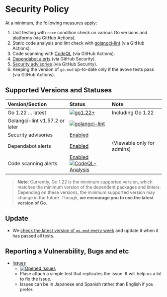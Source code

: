 # Security Policy

At a minimum, the following measures apply:

1. Unit testing with `race` condition check on various Go versions and platforms (via GitHub Actions).
1. Static code analysis and lint check with [golangci-lint](https://golangci-lint.run/) (via GitHub Actions).
1. Code scanning with [CodeQL](https://codeql.github.com/) (via GitHub Actions).
1. [Dependabot alerts](https://docs.github.com/en/code-security/dependabot/dependabot-alerts/about-dependabot-alerts) (via GitHub Security).
1. [Security advisories](https://docs.github.com/en/code-security/security-advisories/repository-security-advisories/about-repository-security-advisories) (via GitHub Security).
1. Keeping the version of `go.mod` up-to-date only if the avove tests pass (via GitHub Actions).

## Supported Versions and Statuses

| Version/Section | Status | Note |
| :------ | :----- | :--- |
| Go 1.22 ... latest | [![go1.22+](https://github.com/KEINOS/go-totp/actions/workflows/unit-tests.yml/badge.svg)](https://github.com/KEINOS/go-totp/actions/workflows/unit-tests.yml "Unit tests on various Go versions") | Including Go 1.22 |
| Golangci-lint v1.57.2 or later | [![golangci-lint](https://github.com/KEINOS/go-totp/actions/workflows/golangci-lint.yml/badge.svg)](https://github.com/KEINOS/go-totp/actions/workflows/golangci-lint.yml) | |
| Security advisories | [Enabled](https://github.com/KEINOS/go-totp/security/advisories) | |
| Dependabot alerts | [Enabled](https://github.com/KEINOS/go-totp/security/dependabot) | (Viewable only for admins) |
| Code scanning alerts | [Enabled](https://github.com/KEINOS/go-totp/security/code-scanning)<br>[![CodeQL-Analysis](https://github.com/KEINOS/go-totp/actions/workflows/codeQL-analysis.yml/badge.svg)](https://github.com/KEINOS/go-totp/actions/workflows/codeQL-analysis.yml) ||

> __Note__: Currently, Go 1.22 is the minimum supported version, which matches the minimum version of the dependent packages and linters. Depending on these versions, the minimum supported version may change in the future. Though, __we encourage you to use the latest version of Go__.

## Update

- We [check the latest version of `go.mod` every week](https://github.com/KEINOS/go-totp/blob/main/.github/workflows/weekly-update.yml) and update it when it has passed all tests.

## Reporting a Vulnerability, Bugs and etc

- [Issues](https://github.com/KEINOS/go-totp/issues)
  - [![Opened Issues](https://img.shields.io/github/issues/KEINOS/go-totp?color=lightblue&logo=github)](https://github.com/KEINOS/go-totp/issues "opened issues")
  - Plase attach a simple test that replicates the issue. It will help us a lot to fix the issue.
  - Issues can be in Japanese and Spanish rather than English if you prefer.
